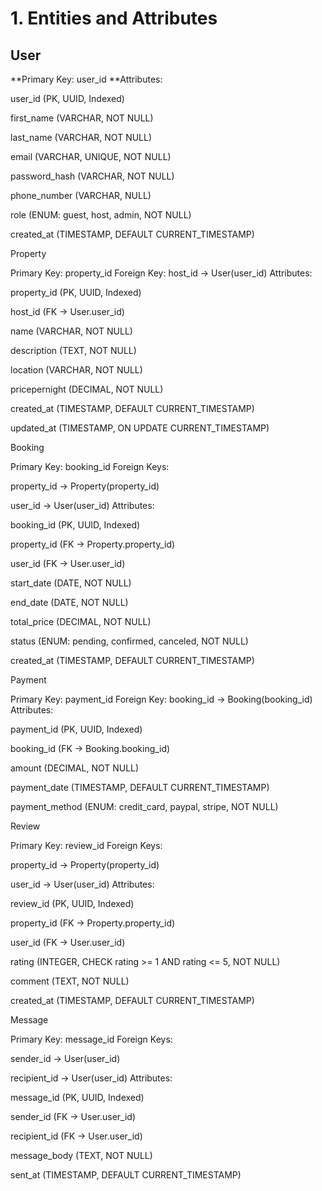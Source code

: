 # 1. Entities and Attributes
## User

**Primary Key: user_id
**Attributes:

user_id (PK, UUID, Indexed)

first_name (VARCHAR, NOT NULL)

last_name (VARCHAR, NOT NULL)

email (VARCHAR, UNIQUE, NOT NULL)

password_hash (VARCHAR, NOT NULL)

phone_number (VARCHAR, NULL)

role (ENUM: guest, host, admin, NOT NULL)

created_at (TIMESTAMP, DEFAULT CURRENT_TIMESTAMP)

Property

Primary Key: property_id
Foreign Key: host_id → User(user_id)
Attributes:

property_id (PK, UUID, Indexed)

host_id (FK → User.user_id)

name (VARCHAR, NOT NULL)

description (TEXT, NOT NULL)

location (VARCHAR, NOT NULL)

pricepernight (DECIMAL, NOT NULL)

created_at (TIMESTAMP, DEFAULT CURRENT_TIMESTAMP)

updated_at (TIMESTAMP, ON UPDATE CURRENT_TIMESTAMP)

Booking

Primary Key: booking_id
Foreign Keys:

property_id → Property(property_id)

user_id → User(user_id)
Attributes:

booking_id (PK, UUID, Indexed)

property_id (FK → Property.property_id)

user_id (FK → User.user_id)

start_date (DATE, NOT NULL)

end_date (DATE, NOT NULL)

total_price (DECIMAL, NOT NULL)

status (ENUM: pending, confirmed, canceled, NOT NULL)

created_at (TIMESTAMP, DEFAULT CURRENT_TIMESTAMP)

Payment

Primary Key: payment_id
Foreign Key: booking_id → Booking(booking_id)
Attributes:

payment_id (PK, UUID, Indexed)

booking_id (FK → Booking.booking_id)

amount (DECIMAL, NOT NULL)

payment_date (TIMESTAMP, DEFAULT CURRENT_TIMESTAMP)

payment_method (ENUM: credit_card, paypal, stripe, NOT NULL)

Review

Primary Key: review_id
Foreign Keys:

property_id → Property(property_id)

user_id → User(user_id)
Attributes:

review_id (PK, UUID, Indexed)

property_id (FK → Property.property_id)

user_id (FK → User.user_id)

rating (INTEGER, CHECK rating >= 1 AND rating <= 5, NOT NULL)

comment (TEXT, NOT NULL)

created_at (TIMESTAMP, DEFAULT CURRENT_TIMESTAMP)

Message

Primary Key: message_id
Foreign Keys:

sender_id → User(user_id)

recipient_id → User(user_id)
Attributes:

message_id (PK, UUID, Indexed)

sender_id (FK → User.user_id)

recipient_id (FK → User.user_id)

message_body (TEXT, NOT NULL)

sent_at (TIMESTAMP, DEFAULT CURRENT_TIMESTAMP)